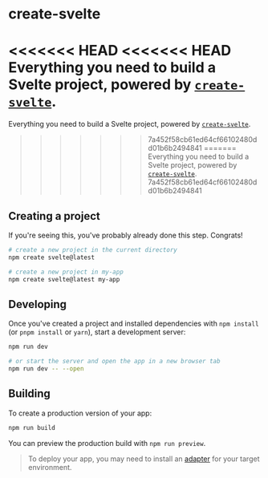 # create-svelte

<<<<<<< HEAD
<<<<<<< HEAD
Everything you need to build a Svelte project, powered by [`create-svelte`](https://github.com/sveltejs/kit/tree/main/packages/create-svelte).
=======
Everything you need to build a Svelte project, powered by [`create-svelte`](https://github.com/sveltejs/kit/tree/master/packages/create-svelte).
>>>>>>> 7a452f58cb61ed64cf66102480dd01b6b2494841
=======
Everything you need to build a Svelte project, powered by [`create-svelte`](https://github.com/sveltejs/kit/tree/master/packages/create-svelte).
>>>>>>> 7a452f58cb61ed64cf66102480dd01b6b2494841

## Creating a project

If you're seeing this, you've probably already done this step. Congrats!

```bash
# create a new project in the current directory
npm create svelte@latest

# create a new project in my-app
npm create svelte@latest my-app
```

## Developing

Once you've created a project and installed dependencies with `npm install` (or `pnpm install` or `yarn`), start a development server:

```bash
npm run dev

# or start the server and open the app in a new browser tab
npm run dev -- --open
```

## Building

To create a production version of your app:

```bash
npm run build
```

You can preview the production build with `npm run preview`.

> To deploy your app, you may need to install an [adapter](https://kit.svelte.dev/docs/adapters) for your target environment.
